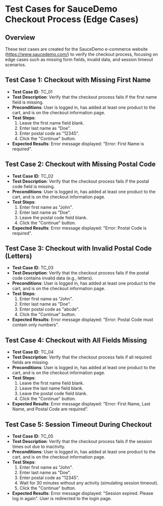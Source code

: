 # Test Cases for SauceDemo Checkout Process (Edge Cases)

## Overview
These test cases are created for the SauceDemo e-commerce website (https://www.saucedemo.com/) to verify the checkout process, focusing on edge cases such as missing form fields, invalid data, and session timeout scenarios.

## Test Case 1: Checkout with Missing First Name
- **Test Case ID**: TC_01  
- **Test Description**: Verify that the checkout process fails if the first name field is missing.  
- **Preconditions**: User is logged in, has added at least one product to the cart, and is on the checkout information page.  
- **Test Steps**:  
  1. Leave the first name field blank.  
  2. Enter last name as "Doe".  
  3. Enter postal code as "12345".  
  4. Click the "Continue" button.  
- **Expected Results**: Error message displayed: "Error: First Name is required".

## Test Case 2: Checkout with Missing Postal Code
- **Test Case ID**: TC_02  
- **Test Description**: Verify that the checkout process fails if the postal code field is missing.  
- **Preconditions**: User is logged in, has added at least one product to the cart, and is on the checkout information page.  
- **Test Steps**:  
  1. Enter first name as "John".  
  2. Enter last name as "Doe".  
  3. Leave the postal code field blank.  
  4. Click the "Continue" button.  
- **Expected Results**: Error message displayed: "Error: Postal Code is required".

## Test Case 3: Checkout with Invalid Postal Code (Letters)
- **Test Case ID**: TC_03  
- **Test Description**: Verify that the checkout process fails if the postal code contains invalid data (e.g., letters).  
- **Preconditions**: User is logged in, has added at least one product to the cart, and is on the checkout information page.  
- **Test Steps**:  
  1. Enter first name as "John".  
  2. Enter last name as "Doe".  
  3. Enter postal code as "abcde".  
  4. Click the "Continue" button.  
- **Expected Results**: Error message displayed: "Error: Postal Code must contain only numbers".

## Test Case 4: Checkout with All Fields Missing
- **Test Case ID**: TC_04  
- **Test Description**: Verify that the checkout process fails if all required fields are missing.  
- **Preconditions**: User is logged in, has added at least one product to the cart, and is on the checkout information page.  
- **Test Steps**:  
  1. Leave the first name field blank.  
  2. Leave the last name field blank.  
  3. Leave the postal code field blank.  
  4. Click the "Continue" button.  
- **Expected Results**: Error message displayed: "Error: First Name, Last Name, and Postal Code are required".

## Test Case 5: Session Timeout During Checkout
- **Test Case ID**: TC_05  
- **Test Description**: Verify that the checkout process fails if the session times out due to inactivity.  
- **Preconditions**: User is logged in, has added at least one product to the cart, and is on the checkout information page.  
- **Test Steps**:  
  1. Enter first name as "John".  
  2. Enter last name as "Doe".  
  3. Enter postal code as "12345".  
  4. Wait for 30 minutes without any activity (simulating session timeout).  
  5. Click the "Continue" button.  
- **Expected Results**: Error message displayed: "Session expired. Please log in again". User is redirected to the login page.
